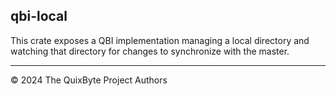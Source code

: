 ## qbi-local

This crate exposes a QBI implementation managing a
local directory and watching that directory for changes
to synchronize with the master.

----

&copy; 2024 The QuixByte Project Authors
